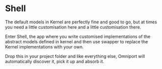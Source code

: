# Shell

The default models in Kernel are perfectly fine and good to go, but at times you need a little customisation here and a little customisation there.

Enter Shell, the app where you write customised implementations of the abstract models defined in kernel and then use swapper to replace the Kernel implementations with your own.

Drop this in your project folder and like everything else, Omniport will automatically discover it, pick it up and absorb it.
